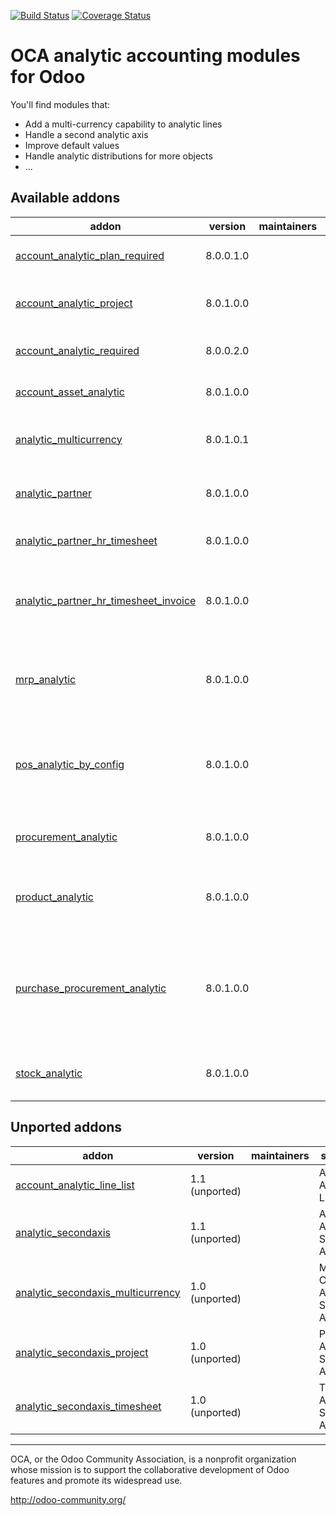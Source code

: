 [![Build Status](https://travis-ci.org/OCA/account-analytic.svg?branch=8.0)](https://travis-ci.org/OCA/account-analytic)
[![Coverage Status](https://coveralls.io/repos/OCA/account-analytic/badge.png?branch=8.0)](https://coveralls.io/r/OCA/account-analytic?branch=8.0)

OCA analytic accounting modules for Odoo
========================================

You'll find modules that:

 - Add a multi-currency capability to analytic lines
 - Handle a second analytic axis
 - Improve default values
 - Handle analytic distributions for more objects
 - ...

[//]: # (addons)

Available addons
----------------
addon | version | maintainers | summary
--- | --- | --- | ---
[account_analytic_plan_required](account_analytic_plan_required/) | 8.0.0.1.0 |  | Account Analytic Plan Required
[account_analytic_project](account_analytic_project/) | 8.0.1.0.0 |  | Project and analytic account integration
[account_analytic_required](account_analytic_required/) | 8.0.0.2.0 |  | Account Analytic Required
[account_asset_analytic](account_asset_analytic/) | 8.0.1.0.0 |  | Adds analytic account per asset
[analytic_multicurrency](analytic_multicurrency/) | 8.0.1.0.1 |  | Multi-Currency in Analytic Accounting
[analytic_partner](analytic_partner/) | 8.0.1.0.0 |  | Classify analytic entries by partner
[analytic_partner_hr_timesheet](analytic_partner_hr_timesheet/) | 8.0.1.0.0 |  | Classify HR activities by partner
[analytic_partner_hr_timesheet_invoice](analytic_partner_hr_timesheet_invoice/) | 8.0.1.0.0 |  | Invoice analytic lines for the specific partner in them
[mrp_analytic](mrp_analytic/) | 8.0.1.0.0 |  | Adds the analytic account to the production order
[pos_analytic_by_config](pos_analytic_by_config/) | 8.0.1.0.0 |  | Use analytic account defined on POS configuration for POS orders
[procurement_analytic](procurement_analytic/) | 8.0.1.0.0 |  | This module adds analytic account to procurements
[product_analytic](product_analytic/) | 8.0.1.0.0 |  | Add analytic account on products and product categories
[purchase_procurement_analytic](purchase_procurement_analytic/) | 8.0.1.0.0 |  | This module sets analytic account in purchase order line from procurement analytic account
[stock_analytic](stock_analytic/) | 8.0.1.0.0 |  | Adds an analytic account in stock move


Unported addons
---------------
addon | version | maintainers | summary
--- | --- | --- | ---
[account_analytic_line_list](account_analytic_line_list/) | 1.1 (unported) |  | Account Analytic Line List
[analytic_secondaxis](analytic_secondaxis/) | 1.1 (unported) |  | Account Analytic Second Axis
[analytic_secondaxis_multicurrency](analytic_secondaxis_multicurrency/) | 1.0 (unported) |  | Multi-Currency Analytic Second Axis
[analytic_secondaxis_project](analytic_secondaxis_project/) | 1.0 (unported) |  | Project Analytic Second Axis
[analytic_secondaxis_timesheet](analytic_secondaxis_timesheet/) | 1.0 (unported) |  | Timesheet Analytic Second Axis

[//]: # (end addons)

----

OCA, or the Odoo Community Association, is a nonprofit organization whose
mission is to support the collaborative development of Odoo features and
promote its widespread use.

http://odoo-community.org/
